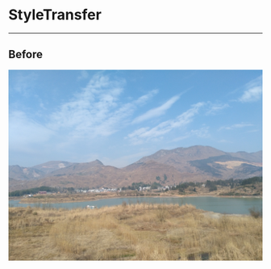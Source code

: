 # StyleTransfer
------
Before
-----
<img src='https://github.com/wangqifan/StyleTransfer/blob/master/images/fj.jpg'>
